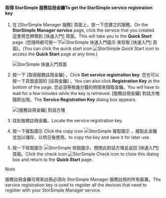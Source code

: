 <!--author=SharS last changed: 9/17/15-->


#### <a name="to-get-the-storsimple-service-registration-key"></a><span data-ttu-id="40899-101">取得 StorSimple 服務註冊金鑰</span><span class="sxs-lookup"><span data-stu-id="40899-101">To get the StorSimple service registration key</span></span>
1. <span data-ttu-id="40899-102">在 [StorSimple Manager 服務] 頁面上，按一下您建立的服務。</span><span class="sxs-lookup"><span data-stu-id="40899-102">On the **StorSimple Manager service** page, click the service that you created.</span></span> <span data-ttu-id="40899-103">這會將您帶領到 [快速入門]  頁面。</span><span class="sxs-lookup"><span data-stu-id="40899-103">This will take you to the **Quick Start** page.</span></span> <span data-ttu-id="40899-104">(您隨時都可按一下![StorSimple 快速入門圖示](./media/storsimple-get-service-registration-key-gov/HCS_QuickStartIcon-include.png) 來存取 [快速入門] 頁面)。</span><span class="sxs-lookup"><span data-stu-id="40899-104">(You can click the quick start icon ![StorSimple Quick Start icon ](./media/storsimple-get-service-registration-key-gov/HCS_QuickStartIcon-include.png) to access the **Quick Start** page at any time.)</span></span>
   
     ![StorSimple 快速入門頁面](./media/storsimple-get-service-registration-key-gov/HCS_ServiceQuickStart-gov-include.png)
2. <span data-ttu-id="40899-106">按一下 [取得服務註冊金鑰] 。</span><span class="sxs-lookup"><span data-stu-id="40899-106">Click **Get service registration key**.</span></span> <span data-ttu-id="40899-107">您也可以按一下頁面底部的 [註冊金鑰]  。</span><span class="sxs-lookup"><span data-stu-id="40899-107">You can also click **Registration Key** at the bottom of the page.</span></span> <span data-ttu-id="40899-108">您必須等候幾分鐘的時間來擷取金鑰。</span><span class="sxs-lookup"><span data-stu-id="40899-108">You will have to wait for a few minutes while the key is retrieved.</span></span> <span data-ttu-id="40899-109">[服務註冊金鑰]  對話方塊隨即出現。</span><span class="sxs-lookup"><span data-stu-id="40899-109">The **Service Registration Key** dialog box appears.</span></span>
   
     ![[服務註冊金鑰] 對話方塊](./media/storsimple-get-service-registration-key-gov/HCS_ServiceRegistrationKey-gov-include.png)
3. <span data-ttu-id="40899-111">找到服務註冊金鑰。</span><span class="sxs-lookup"><span data-stu-id="40899-111">Locate the service registration key.</span></span>
4. <span data-ttu-id="40899-112">按一下複製圖示 </span><span class="sxs-lookup"><span data-stu-id="40899-112">Click the copy icon</span></span> ![StorSimple 複製圖示](./media/storsimple-get-service-registration-key-gov/HCS_CopyIcon-include.png) <span data-ttu-id="40899-114">，複製此金鑰並加以儲存，以供日後使用。</span><span class="sxs-lookup"><span data-stu-id="40899-114">to copy the key and save it for later use.</span></span>
5. <span data-ttu-id="40899-115">按一下核取圖示 ![StorSimple 核取圖示](./media/storsimple-get-service-registration-key-gov/HCS_CheckIcon-include.png)，關閉此對話方塊並返回 [快速入門] 頁面。</span><span class="sxs-lookup"><span data-stu-id="40899-115">Click the check icon ![StorSimple Check icon](./media/storsimple-get-service-registration-key-gov/HCS_CheckIcon-include.png) to close this dialog box and return to the **Quick Start** page.</span></span>

> [!NOTE]
> <span data-ttu-id="40899-116">服務註冊金鑰可用來註冊必須向 StorSimple Manager 服務註冊的所有裝置。</span><span class="sxs-lookup"><span data-stu-id="40899-116">The service registration key is used to register all the devices that need to register with your StorSimple Manager service.</span></span>
> 
> 

